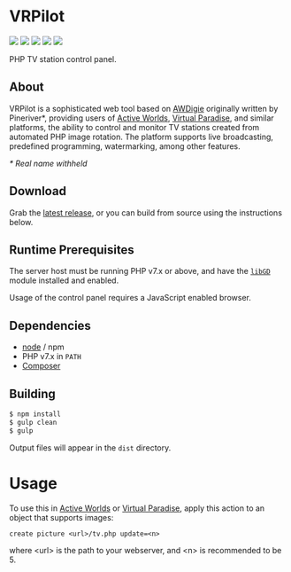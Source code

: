 # VRPilot
![](https://img.shields.io/github/package-json/v/oliverbooth/vrpilot.svg)
![](https://img.shields.io/circleci/build/github/oliverbooth/vrpilot/master.svg)
![](https://img.shields.io/david/dev/oliverbooth/vrpilot.svg)
![](https://img.shields.io/github/issues/oliverbooth/vrpilot.svg)
![](https://img.shields.io/github/license/oliverbooth/vrpilot.svg)

PHP TV station control panel.

## About
VRPilot is a sophisticated web tool based on [AWDigie](oliverbooth/awdigie) originally written by Pineriver*, providing users of [Active Worlds](https://activeworlds.com/), [Virtual Paradise](https://virtualparadise.org/), and similar platforms, the ability to control and monitor TV stations created from automated PHP image rotation. The platform supports live broadcasting, predefined programming, watermarking, among other features.

*\* Real name withheld*

## Download
Grab the [latest release](oliverbooth/vrpilot/releases), or you can build from source using the instructions below.

## Runtime Prerequisites
The server host must be running PHP v7.x or above, and have the [`libGD`](https://www.php.net/manual/en/book.image.php) module installed and enabled.

Usage of the control panel requires a JavaScript enabled browser.

## Dependencies
* [node](https://nodejs.org/) / npm
* PHP v7.x in `PATH`
* [Composer](https://getcomposer.org/)

## Building
```bash
$ npm install
$ gulp clean
$ gulp
```

Output files will appear in the `dist` directory.

# Usage
To use this in [Active Worlds](https://activeworlds.com/) or [Virtual Paradise](https://virtualparadise.org/), apply this action to an object that supports images:

```
create picture <url>/tv.php update=<n>
```

where \<url\> is the path to your webserver, and \<n\> is recommended to be 5.

